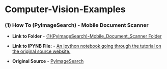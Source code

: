 # Computer-Vision-Examples


### (1) How To (PyImageSearch) - Mobile Document Scanner

* **Link to Folder** - [(1)(PyImageSearch)-Mobile_Document_Scanner Folder](/(1)(PyImageSearch)-Mobile_Document_Scanner/)

* **Link to IPYNB File:** - [An ipython notebook going through the tutorial on the original source website.](/(1)(PyImageSearch)-Mobile_Document_Scanner/(1)(PyImageSearch)-Mobile_Document_Scanner.ipynb)

* **Original Source** - [PyImageSearch](http://www.pyimagesearch.com/2014/09/01/build-kick-ass-mobile-document-scanner-just-5-minutes/?__s=rassbfm2zepw8xquqsgs)

